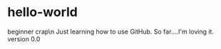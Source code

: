 # hello-world

beginner crap\n
Just learning how to use GitHub. So far....I'm loving it.
version 0.0
